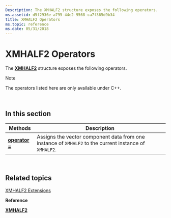 ```yaml
---
Description: The XMHALF2 structure exposes the following operators.
ms.assetid: d5f2936e-a795-44e2-9568-ca7f365d9b34
title: XMHALF2 Operators
ms.topic: reference
ms.date: 05/31/2018
---
```


# XMHALF2 Operators

The [**XMHALF2**](/windows/desktop/api/DirectXPackedVector/ns-directxpackedvector-xmhalf2) structure exposes the following operators.

> [!Note]  
> The operators listed here are only available under C++.

 

## In this section



| Methods                                              | Description                                                                                                        |
|------------------------------------------------------|--------------------------------------------------------------------------------------------------------------------|
| [**operator =**](/windows/win32/api/directxpackedvector/nf-directxpackedvector-xmhalf2-operator-assign)<br/> | Assigns the vector component data from one instance of `XMHALF2` to the current instance of `XMHALF2`. <br/> |



 

## Related topics

<dl> <dt>

[XMHALF2 Extensions](ovw-xmhalf2-extensions.md)
</dt> <dt>

**Reference**
</dt> <dt>

[**XMHALF2**](/windows/desktop/api/DirectXPackedVector/ns-directxpackedvector-xmhalf2)
</dt> </dl>

 

 